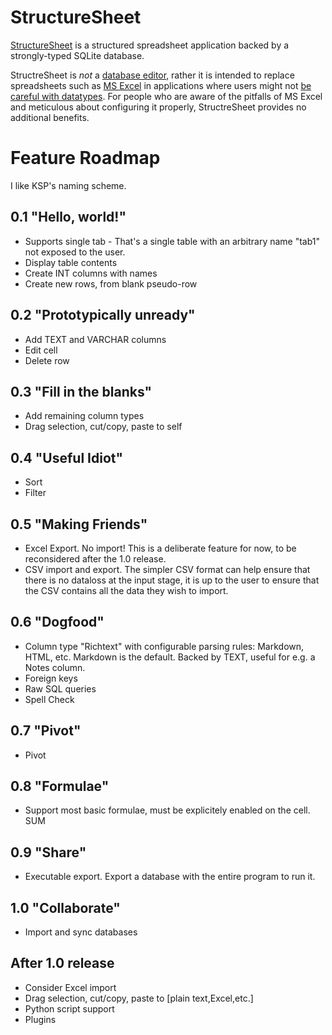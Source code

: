 # StructureSheet

[StructureSheet](https://github.com/dotancohen/structuresheet) is a structured spreadsheet application backed by a strongly-typed SQLite database.

StructreSheet is _not_ a [database editor](https://sqlitebrowser.org/), rather it is intended to replace spreadsheets such as [MS Excel](https://www.microsoft.com/en-ww/microsoft-365/excel) in applications where users might not [be careful with datatypes](https://news.ycombinator.com/item?id=30986329). For people who are aware of the pitfalls of MS Excel and meticulous about configuring it properly, StructreSheet provides no additional benefits.


# Feature Roadmap

I like KSP's naming scheme.

## 0.1 "Hello, world!"

* Supports single tab - That's a single table with an arbitrary name "tab1" not exposed to the user.
* Display table contents
* Create INT columns with names
* Create new rows, from blank pseudo-row

## 0.2 "Prototypically unready"

* Add TEXT and VARCHAR columns
* Edit cell
* Delete row

## 0.3 "Fill in the blanks"

* Add remaining column types
* Drag selection, cut/copy, paste to self

## 0.4 "Useful Idiot"

* Sort
* Filter

## 0.5 "Making Friends"

* Excel Export. No import! This is a deliberate feature for now, to be reconsidered after the 1.0 release.
* CSV import and export. The simpler CSV format can help ensure that there is no dataloss at the input stage, it is up to the user to ensure that the CSV contains all the data they wish to import.

## 0.6 "Dogfood"

* Column type "Richtext" with configurable parsing rules: Markdown, HTML, etc. Markdown is the default. Backed by TEXT, useful for e.g. a Notes column.
* Foreign keys
* Raw SQL queries
* Spell Check

## 0.7 "Pivot"

* Pivot

## 0.8 "Formulae"

* Support most basic formulae, must be explicitely enabled on the cell. SUM

## 0.9 "Share"

* Executable export. Export a database with the entire program to run it.

## 1.0 "Collaborate"

* Import and sync databases


## After 1.0 release

* Consider Excel import
* Drag selection, cut/copy, paste to [plain text,Excel,etc.]
* Python script support
* Plugins


